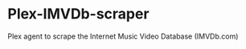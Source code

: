 Plex-IMVDb-scraper
==================

Plex agent to scrape the Internet Music Video Database (IMVDb.com)

